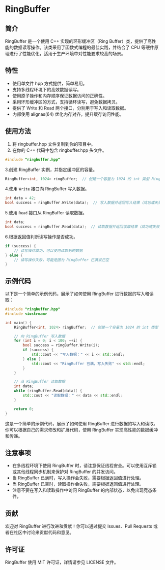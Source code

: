 # RingBuffer
## 简介
RingBuffer 是一个使用 C++ 实现的环形缓冲区（Ring Buffer）类，提供了高性能的数据读写操作。该类采用了函数式编程的最佳实践，并结合了 CPU 等硬件原理进行了性能优化，适用于生产环境中对性能要求较高的场景。

## 特性
* 使用单文件 hpp 方式提供，简单易用。
* 支持多线程环境下的高效数据读写。
* 使用原子操作和内存顺序保证数据访问的正确性。
* 采用环形缓冲区的方式，支持循环读写，避免数据拷贝。
* 提供了 Write 和 Read 两个接口，分别用于写入和读取数据。
* 内部使用 alignas(64) 优化内存对齐，提升缓存访问性能。

## 使用方法
1. 将 ringbuffer.hpp 文件复制到你的项目中。
2. 在你的 C++ 代码中包含 ringbuffer.hpp 头文件。
```c++
#include "ringbuffer.hpp"
```
3.创建 RingBuffer 实例，并指定缓冲区的容量。
```c++
RingBuffer<int, 1024> ringBuffer;  // 创建一个容量为 1024 的 int 类型 RingBuffer 实例
```
4.使用 `Write` 接口向 RingBuffer 写入数据。
```c++
int data = 42;
bool success = ringBuffer.Write(data);  // 写入数据并返回写入结果（成功或失败）
```
5.使用 `Read` 接口从 RingBuffer 读取数据。
```c++
int data;
bool success = ringBuffer.Read(data);  // 读取数据并返回读取结果（成功或失败）
```
6.根据返回值判断读写操作是否成功。
```c++
if (success) {
    // 读写操作成功，可以使用读取到的数据
} else {
    // 读写操作失败，可能是因为 RingBuffer 已满或已空
}
```
## 示例代码
以下是一个简单的示例代码，展示了如何使用 RingBuffer 进行数据的写入和读取：
```c++
#include "ringbuffer.hpp"
#include <iostream>

int main() {
    RingBuffer<int, 1024> ringBuffer;  // 创建一个容量为 1024 的 int 类型 RingBuffer 实例

    // 向 RingBuffer 写入数据
    for (int i = 0; i < 100; ++i) {
        bool success = ringBuffer.Write(i);
        if (success) {
            std::cout << "写入数据：" << i << std::endl;
        } else {
            std::cout << "RingBuffer 已满，写入失败" << std::endl;
        }
    }

    // 从 RingBuffer 读取数据
    int data;
    while (ringBuffer.Read(data)) {
        std::cout << "读取数据：" << data << std::endl;
    }

    return 0;
}
```
这是一个简单的示例代码，展示了如何使用 RingBuffer 进行数据的写入和读取。你可以根据自己的需求修改和扩展代码，使用 RingBuffer 实现高性能的数据缓冲和传递。

## 注意事项
* 在多线程环境下使用 RingBuffer 时，请注意保证线程安全。可以使用互斥锁或其他线程同步机制来保护对 RingBuffer 的并发访问。
* 当 RingBuffer 已满时，写入操作会失败，需要根据返回值进行处理。
* 当 RingBuffer 已空时，读取操作会失败，需要根据返回值进行处理。
* 注意不要在写入和读取操作中访问 RingBuffer 的内部状态，以免出现竞态条件。

## 贡献
欢迎对 RingBuffer 进行改进和贡献！你可以通过提交 Issues、Pull Requests 或者在社区中讨论来贡献代码和意见。

## 许可证
RingBuffer 使用 MIT 许可证，详情请参见 LICENSE 文件。
